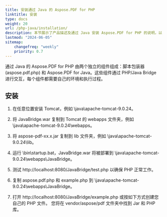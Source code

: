 ```yaml
---
title: 安装通过 Java 的 Aspose.PDF for PHP
linktitle: 安装
type: docs
weight: 20
url: /php-java/installation/
description: 本节展示了产品描述及通过 Java 安装 Aspose.PDF for PHP 的说明，以及使用 NuGet 的说明。
lastmod: "2024-06-05"
sitemap:
    changefreq: "weekly"
    priority: 0.7
---
```


通过 Java 的 Aspose.PDF for PHP 由两个独立的组件组成：脚本包装器 (aspose.pdf.php) 和 Aspose.PDF for Java。这些组件通过 PHP/Java Bridge 进行交互，每个组件都需要自己的环境和执行过程。

## 安装

1. 在任意位置安装 Tomcat，例如 \java\apache-tomcat-9.0.24。
1. 将 JavaBridge.war 复制到 Tomcat 的 webapps 文件夹，例如 \java\apache-tomcat-9.0.24\webapps。
1. 将 aspose-pdf-xx.x.jar 复制到 lib 文件夹，例如 \java\apache-tomcat-9.0.24\lib。
1. 运行 \bin\startup.bat，JavaBridge.war 将被部署到 \java\apache-tomcat-9.0.24\webapps\JavaBridge。

1. 测试 http://localhost:8080/JavaBridge/test.php 以确保 PHP 正常工作。
1. 复制 aspose.pdf.php 和 example.php 到 \java\apache-tomcat-9.0.24\webapps\JavaBridge。
1. 打开 http://localhost:8080/JavaBridge/example.php 或按如下方式创建您自己的 PHP 文件。
您将在 vendor/aspose/pdf 文件夹中找到 Jar 和 PHP 库。